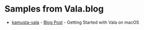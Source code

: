 # Samples from Vala.blog

 - [kamusta-vala](kamusta-vala) - [Blog Post](https://vala.blog/2022/02/20/getting-vala-on-macos/) - Getting Started with Vala on macOS


